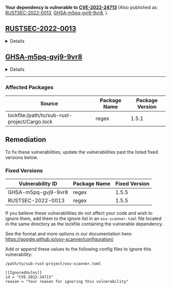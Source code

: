 
**Your dependency is vulnerable to [CVE-2022-24713](https://osv.dev/vulnerability/CVE-2022-24713)**
(Also published as:  [RUSTSEC-2022-0013](https://osv.dev/vulnerability/RUSTSEC-2022-0013),  [GHSA-m5pq-gvj9-9vr8](https://osv.dev/vulnerability/GHSA-m5pq-gvj9-9vr8), ).


## [RUSTSEC-2022-0013](https://osv.dev/vulnerability/RUSTSEC-2022-0013)

<details>
<summary>Details</summary>

> The Rust Security Response WG was notified that the `regex` crate did not
> properly limit the complexity of the regular expressions (regex) it parses. An
> attacker could use this security issue to perform a denial of service, by
> sending a specially crafted regex to a service accepting untrusted regexes. No
> known vulnerability is present when parsing untrusted input with trusted
> regexes.
> 
> This issue has been assigned CVE-2022-24713. The severity of this vulnerability
> is "high" when the `regex` crate is used to parse untrusted regexes. Other uses
> of the `regex` crate are not affected by this vulnerability.
> 
> ## Overview
> 
> The `regex` crate features built-in mitigations to prevent denial of service
> attacks caused by untrusted regexes, or untrusted input matched by trusted
> regexes. Those (tunable) mitigations already provide sane defaults to prevent
> attacks. This guarantee is documented and it's considered part of the crate's
> API.
> 
> Unfortunately a bug was discovered in the mitigations designed to prevent
> untrusted regexes to take an arbitrary amount of time during parsing, and it's
> possible to craft regexes that bypass such mitigations. This makes it possible
> to perform denial of service attacks by sending specially crafted regexes to
> services accepting user-controlled, untrusted regexes.
> 
> ## Affected versions
> 
> All versions of the `regex` crate before or equal to 1.5.4 are affected by this
> issue. The fix is include starting from  `regex` 1.5.5.
> 
> ## Mitigations
> 
> We recommend everyone accepting user-controlled regexes to upgrade immediately
> to the latest version of the `regex` crate.
> 
> Unfortunately there is no fixed set of problematic regexes, as there are
> practically infinite regexes that could be crafted to exploit this
> vulnerability. Because of this, we do not recommend denying known problematic
> regexes.
> 
> ## Acknowledgements
> 
> We want to thank Addison Crump for responsibly disclosing this to us according
> to the [Rust security policy][1], and for helping review the fix.
> 
> We also want to thank Andrew Gallant for developing the fix, and Pietro Albini
> for coordinating the disclosure and writing this advisory.
> 
> [1]: https://www.rust-lang.org/policies/security

</details>



## [GHSA-m5pq-gvj9-9vr8](https://osv.dev/vulnerability/GHSA-m5pq-gvj9-9vr8)

<details>
<summary>Details</summary>

> > This is a cross-post of [the official security advisory][advisory]. The official advisory contains a signed version with our PGP key, as well.
> 
> [advisory]: https://groups.google.com/g/rustlang-security-announcements/c/NcNNL1Jq7Yw
> 
> The Rust Security Response WG was notified that the `regex` crate did not properly limit the complexity of the regular expressions (regex) it parses. An attacker could use this security issue to perform a denial of service, by sending a specially crafted regex to a service accepting untrusted regexes. No known vulnerability is present when parsing untrusted input with trusted regexes.
> 
> This issue has been assigned CVE-2022-24713. The severity of this vulnerability is "high" when the `regex` crate is used to parse untrusted regexes. Other uses of the `regex` crate are not affected by this vulnerability.
> 
> ## Overview
> 
> The `regex` crate features built-in mitigations to prevent denial of service attacks caused by untrusted regexes, or untrusted input matched by trusted regexes. Those (tunable) mitigations already provide sane defaults to prevent attacks. This guarantee is documented and it's considered part of the crate's API.
> 
> Unfortunately a bug was discovered in the mitigations designed to prevent untrusted regexes to take an arbitrary amount of time during parsing, and it's possible to craft regexes that bypass such mitigations. This makes it possible to perform denial of service attacks by sending specially crafted regexes to services accepting user-controlled, untrusted regexes.
> 
> ## Affected versions
> 
> All versions of the `regex` crate before or equal to 1.5.4 are affected by this issue. The fix is include starting from  `regex` 1.5.5.
> 
> ## Mitigations
> 
> We recommend everyone accepting user-controlled regexes to upgrade immediately to the latest version of the `regex` crate.
> 
> Unfortunately there is no fixed set of problematic regexes, as there are practically infinite regexes that could be crafted to exploit this vulnerability. Because of this, we do not recommend denying known problematic regexes.
> 
> ## Acknowledgements
> 
> We want to thank Addison Crump for responsibly disclosing this to us according to the [Rust security policy](https://www.rust-lang.org/policies/security), and for helping review the fix.
> 
> We also want to thank Andrew Gallant for developing the fix, and Pietro Albini for coordinating the disclosure and writing this advisory.

</details>



---

### Affected Packages
| Source | Package Name | Package Version |
| --- | --- | --- |
| lockfile:/path/to/sub-rust-project/Cargo.lock | regex | 1.5.1 |

## Remediation



To fix these vulnerabilities, update the vulnerabilities past the listed fixed versions below.

### Fixed Versions
| Vulnerability ID | Package Name | Fixed Version |
| --- | --- | --- |
| GHSA-m5pq-gvj9-9vr8 | regex | 1.5.5 |
| RUSTSEC-2022-0013 | regex | 1.5.5 |


If you believe these vulnerabilities do not affect your code and wish to ignore them, add them to the ignore list in an
`osv-scanner.toml` file located in the same directory as the lockfile containing the vulnerable dependency.

See the format and more options in our documentation here: https://google.github.io/osv-scanner/configuration/

Add or append these values to the following config files to ignore this vulnerability:


`/path/to/sub-rust-project/osv-scanner.toml`
```
[[IgnoredVulns]]
id = "CVE-2022-24713"
reason = "Your reason for ignoring this vulnerability"
```

